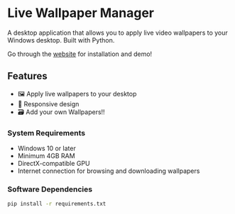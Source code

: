 # Live Wallpaper Manager

A desktop application that allows you to apply live video wallpapers to your Windows desktop. Built with Python.

Go through the [website](https://itsakshatsh.github.io/Pyground-web/) for installation and demo!

## Features

- 🖼️ Apply live wallpapers to your desktop
- 📱 Responsive design
- 🗃️ Add your own Wallpapers!!


### System Requirements
- Windows 10 or later
- Minimum 4GB RAM
- DirectX-compatible GPU
- Internet connection for browsing and downloading wallpapers

### Software Dependencies
```bash
pip install -r requirements.txt
